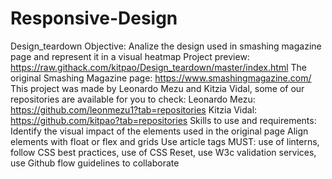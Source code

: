 # Responsive-Design
Design_teardown Objective: Analize the design used in smashing magazine page and represent it in a visual heatmap  Project preview: https://raw.githack.com/kitpao/Design_teardown/master/index.html  The original Smashing Magazine page:  https://www.smashingmagazine.com/ This project was made by Leonardo Mezu and Kitzia Vidal, some of our repositories are available for you to check:  Leonardo Mezu:  https://github.com/leonmezu1?tab=repositories  Kitzia Vidal:  https://github.com/kitpao?tab=repositories  Skills to use and requirements:  Identify the visual impact of the elements used in the original page Align elements with float or flex and grids Use article tags MUST: use of linterns, follow CSS best practices, use of CSS Reset, use W3c validation services, use Github flow guidelines to collaborate
